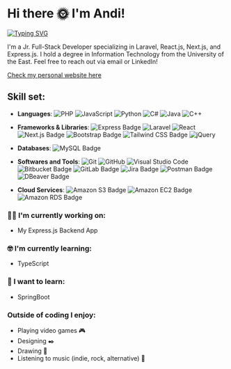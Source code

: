 # Hi there 🌞 I'm Andi!

[![Typing SVG](https://readme-typing-svg.demolab.com?font=Fira+Code&weight=600&size=26&pause=1000&color=07D200&width=435&lines=Jr.+Full+Stack+Developer;IT+Degree+Holder;Graphic+Designer;Artist)](https://git.io/typing-svg)

I'm a Jr. Full-Stack Developer specializing in Laravel, React.js, Next.js, and Express.js. I hold a degree in Information Technology from the University of the East. Feel free to reach out via email or LinkedIn!

[Check my personal website here](https://andimags.vercel.app/)

## Skill set:

-   **Languages**:
    ![PHP](https://img.shields.io/badge/PHP-777BB4?style=for-the-badge&logo=php&logoColor=white)
    ![JavaScript](https://img.shields.io/badge/JavaScript%20-%23F7DF1E.svg?style=for-the-badge&logo=javascript&logoColor=black)
    ![Python](https://img.shields.io/badge/Python-14354C?style=for-the-badge&logo=python&logoColor=white)
    ![C#](https://img.shields.io/badge/C%23-239120?style=for-the-badge&logo=c-sharp&logoColor=white)
    ![Java](https://img.shields.io/badge/Java-ED8B00?style=for-the-badge&logo=openjdk&logoColor=white)
    ![C++](https://img.shields.io/badge/C++%20-%2300599C.svg?style=for-the-badge&logo=c%2B%2B&logoColor=white)

-   **Frameworks & Libraries**:
    ![Express Badge](https://img.shields.io/badge/Express-000?logo=express&logoColor=fff&style=for-the-badge)
    ![Laravel](https://img.shields.io/badge/Laravel-FF2D20?style=for-the-badge&logo=laravel&logoColor=white)
    ![React](https://img.shields.io/badge/React-20232A?style=for-the-badge&logo=react&logoColor=61DAFB)
    ![Next.js Badge](https://img.shields.io/badge/Next.js-000?logo=nextdotjs&logoColor=fff&style=for-the-badge)
    ![Bootstrap Badge](https://img.shields.io/badge/Bootstrap-7952B3?logo=bootstrap&logoColor=fff&style=for-the-badge)
    ![Tailwind CSS Badge](https://img.shields.io/badge/Tailwind%20CSS-06B6D4?logo=tailwindcss&logoColor=fff&style=for-the-badge)
    ![jQuery](https://img.shields.io/badge/jQuery-0769AD?style=for-the-badge&logo=jquery&logoColor=white)

-   **Databases**:
    ![MySQL Badge](https://img.shields.io/badge/MySQL-4479A1?logo=mysql&logoColor=fff&style=for-the-badge)

-   **Softwares and Tools**:
    ![Git](https://img.shields.io/badge/git-%23F05033.svg?style=for-the-badge&logo=git&logoColor=white)
    ![GitHub](https://img.shields.io/badge/github-%23121011.svg?style=for-the-badge&logo=github&logoColor=white)
    ![Visual Studio Code](https://img.shields.io/badge/Visual%20Studio%20Code-0078d7.svg?style=for-the-badge&logo=visual-studio-code&logoColor=white)
    ![Bitbucket Badge](https://img.shields.io/badge/Bitbucket-0052CC?logo=bitbucket&logoColor=fff&style=for-the-badge)
    ![GitLab Badge](https://img.shields.io/badge/GitLab-FC6D26?logo=gitlab&logoColor=fff&style=for-the-badge)
    ![Jira Badge](https://img.shields.io/badge/Jira-0052CC?logo=jira&logoColor=fff&style=for-the-badge)
    ![Postman Badge](https://img.shields.io/badge/Postman-FF6C37?logo=postman&logoColor=fff&style=for-the-badge)
    ![DBeaver Badge](https://img.shields.io/badge/DBeaver-382923?logo=dbeaver&logoColor=fff&style=for-the-badge)

-   **Cloud Services**:
    ![Amazon S3 Badge](https://img.shields.io/badge/Amazon%20S3-569A31?logo=amazons3&logoColor=fff&style=for-the-badge)
    ![Amazon EC2 Badge](https://img.shields.io/badge/Amazon%20EC2-F90?logo=amazonec2&logoColor=fff&style=for-the-badge)
    ![Amazon RDS Badge](https://img.shields.io/badge/Amazon%20RDS-527FFF?logo=amazonrds&logoColor=fff&style=for-the-badge)

### :technologist: I'm currently working on:

-   My Express.js Backend App

### :nerd_face: I'm currently learning:

-   TypeScript

### :thinking: I want to learn:

-   SpringBoot

### Outside of coding I enjoy:

-   Playing video games 🎮
-   Designing ✒️
-   Drawing 🎨
-   Listening to music (indie, rock, alternative) 🎸
